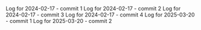 Log for 2024-02-17 - commit 1
Log for 2024-02-17 - commit 2
Log for 2024-02-17 - commit 3
Log for 2024-02-17 - commit 4
Log for 2025-03-20 - commit 1
Log for 2025-03-20 - commit 2
